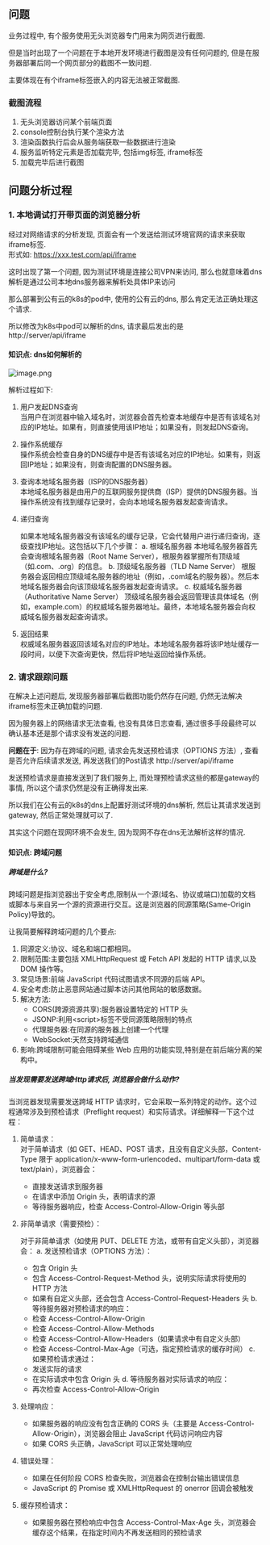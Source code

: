 ## 问题

业务过程中, 有个服务使用无头浏览器专门用来为网页进行截图.

但是当时出现了一个问题在于本地开发环境进行截图是没有任何问题的, 但是在服务器部署后同一个网页部分的截图不一致问题.

主要体现在有个iframe标签嵌入的内容无法被正常截图.

### 截图流程

1. 无头浏览器访问某个前端页面
2. console控制台执行某个渲染方法
3. 渲染函数执行后会从服务端获取一些数据进行渲染
4. 服务监听特定元素是否加载完毕, 包括img标签, iframe标签
5. 加载完毕后进行截图

## 问题分析过程

### 1. 本地调试打开带页面的浏览器分析

经过对网络请求的分析发现, 页面会有一个发送给测试环境官网的请求来获取iframe标签.  
形式如: https://xxx.test.com/api/iframe

这时出现了第一个问题, 因为测试环境是连接公司VPN来访问, 那么也就意味着dns解析是通过公司本地dns服务器来解析处具体IP来访问

那么部署到公有云的k8s的pod中, 使用的公有云的dns, 那么肯定无法正确处理这个请求.

所以修改为k8s中pod可以解析的dns, 请求最后发出的是 http://server/api/iframe

#### 知识点: dns如何解析的

![image.png](https://picbed.fjhdream.cn/202407251609808.png)

解析过程如下:

1. 用户发起DNS查询  
	当用户在浏览器中输入域名时，浏览器会首先检查本地缓存中是否有该域名对应的IP地址。如果有，则直接使用该IP地址；如果没有，则发起DNS查询。

 2. 操作系统缓存  
	操作系统会检查自身的DNS缓存中是否有该域名对应的IP地址。如果有，则返回IP地址；如果没有，则查询配置的DNS服务器。

 3. 查询本地域名服务器（ISP的DNS服务器）  
	本地域名服务器是由用户的互联网服务提供商（ISP）提供的DNS服务器。当操作系统没有找到缓存记录时，会向本地域名服务器发起查询请求。

 4. 递归查询

	如果本地域名服务器没有该域名的缓存记录，它会代替用户进行递归查询，逐级查找IP地址。这包括以下几个步骤：
	 a. 根域名服务器
	本地域名服务器首先会查询根域名服务器（Root Name Server），根服务器掌握所有顶级域（如.com、.org）的信息。
	 b. 顶级域名服务器（TLD Name Server）
	根服务器会返回相应顶级域名服务器的地址（例如，.com域名的服务器）。然后本地域名服务器会向该顶级域名服务器发起查询请求。
	 c. 权威域名服务器（Authoritative Name Server）
	顶级域名服务器会返回管理该具体域名（例如，example.com）的权威域名服务器地址。最终，本地域名服务器会向权威域名服务器发起查询请求。

5. 返回结果  
	权威域名服务器返回该域名对应的IP地址。本地域名服务器将该IP地址缓存一段时间，以便下次查询更快，然后将IP地址返回给操作系统。

### 2. 请求跟踪问题

在解决上述问题后, 发现服务器部署后截图功能仍然存在问题, 仍然无法解决iframe标签未正确加载的问题.

因为服务器上的网络请求无法查看, 也没有具体日志查看, 通过很多手段最终可以确认基本还是那个请求没有发送的问题.

**问题在于**: 因为存在跨域的问题, 请求会先发送预检请求（OPTIONS 方法）, 查看是否允许后续请求发送, 再发送我们的Post请求 http://server/api/iframe

发送预检请求是直接发送到了我们服务上, 而处理预检请求这些的都是gateway的事情, 所以这个请求仍然是没有正确得发出来.

所以我们在公有云的k8s的dns上配置好测试环境的dns解析, 然后让其请求发送到gateway, 然后正常处理就可以了.

其实这个问题在现网环境不会发生, 因为现网不存在dns无法解析这样的情况.

#### 知识点: 跨域问题

##### 跨域是什么?

跨域问题是指浏览器出于安全考虑,限制从一个源(域名、协议或端口)加载的文档或脚本与来自另一个源的资源进行交互。这是浏览器的同源策略(Same-Origin Policy)导致的。

让我简要解释跨域问题的几个要点:

1. 同源定义:协议、域名和端口都相同。
2. 限制范围:主要包括 XMLHttpRequest 或 Fetch API 发起的 HTTP 请求,以及 DOM 操作等。
3. 常见场景:前端 JavaScript 代码试图请求不同源的后端 API。
4. 安全考虑:防止恶意网站通过脚本访问其他网站的敏感数据。
5. 解决方法:
    - CORS(跨源资源共享):服务器设置特定的 HTTP 头
    - JSONP:利用\<script\>标签不受同源策略限制的特点
    - 代理服务器:在同源的服务器上创建一个代理
    - WebSocket:天然支持跨域通信
6. 影响:跨域限制可能会阻碍某些 Web 应用的功能实现,特别是在前后端分离的架构中。

##### 当发现需要发送跨域Http请求后, 浏览器会做什么动作?

当浏览器发现需要发送跨域 HTTP 请求时，它会采取一系列特定的动作。这个过程通常涉及到预检请求（Preflight request）和实际请求。详细解释一下这个过程：

1. 简单请求：  
	对于简单请求（如 GET、HEAD、POST 请求，且没有自定义头部，Content-Type 限于 application/x-www-form-urlencoded、multipart/form-data 或 text/plain），浏览器会：
	
	- 直接发送请求到服务器
	- 在请求中添加 Origin 头，表明请求的源
	- 等待服务器响应，检查 Access-Control-Allow-Origin 等头部

2. 非简单请求（需要预检）：

	对于非简单请求（如使用 PUT、DELETE 方法，或带有自定义头部），浏览器会：
	a. 发送预检请求（OPTIONS 方法）：
	- 包含 Origin 头
	- 包含 Access-Control-Request-Method 头，说明实际请求将使用的 HTTP 方法
	- 如果有自定义头部，还会包含 Access-Control-Request-Headers 头
	b. 等待服务器对预检请求的响应：
	- 检查 Access-Control-Allow-Origin
	- 检查 Access-Control-Allow-Methods
	- 检查 Access-Control-Allow-Headers（如果请求中有自定义头部）
	- 检查 Access-Control-Max-Age（可选，指定预检请求的缓存时间）
	c. 如果预检请求通过：
	- 发送实际的请求
	- 在实际请求中包含 Origin 头
	d. 等待服务器对实际请求的响应：
	- 再次检查 Access-Control-Allow-Origin

3. 处理响应：
	- 如果服务器的响应没有包含正确的 CORS 头（主要是 Access-Control-Allow-Origin），浏览器会阻止 JavaScript 代码访问响应内容
	- 如果 CORS 头正确，JavaScript 可以正常处理响应

4. 错误处理：
	- 如果在任何阶段 CORS 检查失败，浏览器会在控制台输出错误信息
	- JavaScript 的 Promise 或 XMLHttpRequest 的 onerror 回调会被触发

5. 缓存预检请求：
	- 如果服务器在预检响应中包含 Access-Control-Max-Age 头，浏览器会缓存这个结果，在指定时间内不再发送相同的预检请求